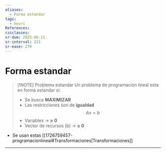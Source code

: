 ```yaml
---
aliases:
  - Forma estandar
tags:
  - heuri
References: 
cssclasses: 
sr-due: 2025-06-11
sr-interval: 221
sr-ease: 270
---
```

# Forma estandar

> [!NOTE] Problema estandar
> Un problema de programación lineal esta en forma estandar si: 
>+ Se busca **MAXIMIZAR**
>+ Las restricciones son de **igualdad**
>$$Ax = b$$
>+ Variables → **≥ 0**
>+ Vector de recursos (b) → **≥ 0** 

+ Se usan estas [[1726759457-programacionlineal#Transformaciones|Transformaciones]]
***

